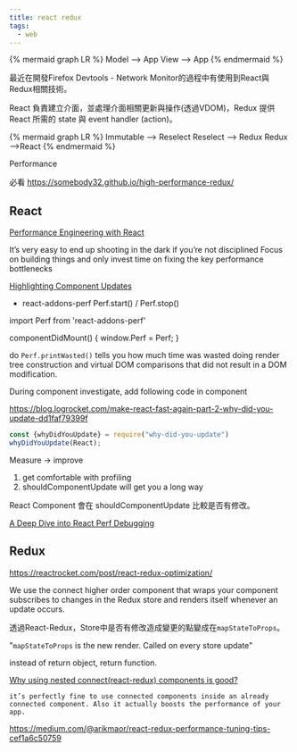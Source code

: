 ```yaml
---
title: react redux
tags:
  - web
---
```


{% mermaid graph LR %}
Model --> App
View --> App
{% endmermaid %}

最近在開發Firefox Devtools - Network Monitor的過程中有使用到React與Redux相關技術。

React 負責建立介面，並處理介面相關更新與操作(透過VDOM)，Redux 提供 React 所需的 state 與 event handler (action)。

{% mermaid graph LR %}
Immutable --> Reselect
Reselect --> Redux
Redux -->React
{% endmermaid %}


Performance

必看 https://somebody32.github.io/high-performance-redux/


## React

[Performance Engineering with React](
https://benchling.engineering/performance-engineering-with-react-e03013e53285)

It’s very easy to end up shooting in the dark if you’re not disciplined
Focus on building things and only invest time on fixing the key performance bottlenecks

[Highlighting Component Updates](https://blog.logrocket.com/make-react-fast-again-part-3-highlighting-component-updates-6119e45e6833)

* react-addons-perf
Perf.start() / Perf.stop()

import Perf from 'react-addons-perf'

componentDidMount() { window.Perf = Perf; }

do `Perf.printWasted()` tells you how much time was wasted doing render tree construction and virtual DOM comparisons that did not result in a DOM modification.

During component investigate, add following code in component

https://blog.logrocket.com/make-react-fast-again-part-2-why-did-you-update-dd1faf79399f

```js
const {whyDidYouUpdate} = require("why-did-you-update")
whyDidYouUpdate(React);
```

Measure -> improve

1. get comfortable with profiling
2. shouldComponentUpdate will get you a long way

React Component 會在 shouldComponentUpdate 比較是否有修改。

[A Deep Dive into React Perf Debugging](https://benchling.engineering/a-deep-dive-into-react-perf-debugging-fd2063f5a667)

## Redux

https://reactrocket.com/post/react-redux-optimization/

We use the connect higher order component that wraps your component  subscribes to changes in the Redux store and renders itself whenever an update occurs.

透過React-Redux，Store中是否有修改造成變更的點變成在`mapStateToProps`。

"`mapStateToProps` is the new render. Called on every store update"

instead of return object, return function.

[Why using nested connect(react-redux) components is good?](https://hackernoon.com/why-using-nested-connect-react-redux-components-is-good-bd17997b53d2)

`it’s perfectly fine to use connected components inside an already connected component. Also it actually boosts the performance of your app.`

https://medium.com/@arikmaor/react-redux-performance-tuning-tips-cef1a6c50759
